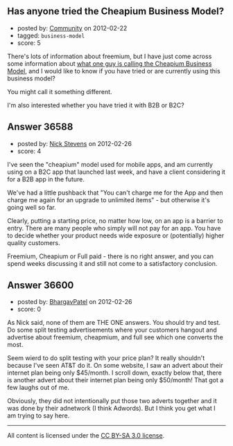 ## Has anyone tried the Cheapium Business Model?

- posted by: [Community](https://stackexchange.com/users/-1/-1-community) on 2012-02-22
- tagged: `business-model`
- score: 5

There's lots of information about freemium, but I have just come across some information about [what one guy is calling the Cheapium Business Model][1], and I would like to know if you have tried or are currently using this business model?

You might call it something different.

I'm also interested whether you have tried it with B2B or B2C?


  [1]: http://jaredbrown.me/post/6071815182/freemium-is-a-money-burning-business-model-cheapium-is


## Answer 36588

- posted by: [Nick Stevens](https://stackexchange.com/users/-1/15902-nick-stevens) on 2012-02-26
- score: 4

I've seen the "cheapium" model used for mobile apps, and am currently using on a B2C app that launched last week, and have a client considering it for a B2B app in the future.

We've had a little pushback that "You can't charge me for the App and then charge me again for an upgrade to unlimited items" - but otherwise it's going well so far.

Clearly, putting a starting price, no matter how low, on an app is a barrier to entry. There are many people who simply will not pay for an app. You have to decide whether your product needs wide exposure or (potentially) higher quality customers.

Freemium, Cheapium or Full paid - there is no right answer, and you can spend weeks discussing it and still not come to a satisfactory conclusion.


## Answer 36600

- posted by: [BhargavPatel](https://stackexchange.com/users/-1/3998-bhargavpatel) on 2012-02-26
- score: 0

As Nick said, none of them are THE ONE answers. You should try and test. Do some split testing advertisements where your customers hangout and advertise about freemium, cheapmium, and full see which one converts the most.

Seem wierd to do split testing with your price plan? It really shouldn't because I've seen AT&T do it. On some website, I saw an advert about their internet plan being only $45/month. I scroll down, exactly below that, there is another advert about their internet plan being only $50/month! That got a few laughs out of me.

Obviously, they did not intentionally put those two adverts together and it was done by their adnetwork (I think Adwords). But I think you get what I am trying to say here. 



---

All content is licensed under the [CC BY-SA 3.0 license](https://creativecommons.org/licenses/by-sa/3.0/).
